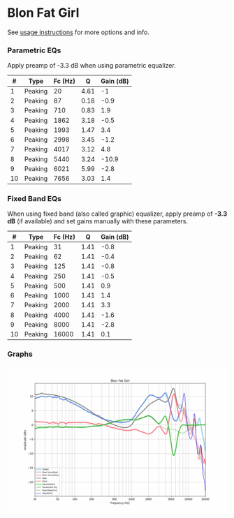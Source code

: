 # Blon Fat Girl
See [usage instructions](https://github.com/jaakkopasanen/AutoEq#usage) for more options and info.

### Parametric EQs
Apply preamp of -3.3 dB when using parametric equalizer.

|   # | Type    |   Fc (Hz) |    Q |   Gain (dB) |
|-----|---------|-----------|------|-------------|
|   1 | Peaking |        20 | 4.61 |        -1   |
|   2 | Peaking |        87 | 0.18 |        -0.9 |
|   3 | Peaking |       710 | 0.83 |         1.9 |
|   4 | Peaking |      1862 | 3.18 |        -0.5 |
|   5 | Peaking |      1993 | 1.47 |         3.4 |
|   6 | Peaking |      2998 | 3.45 |        -1.2 |
|   7 | Peaking |      4017 | 3.12 |         4.8 |
|   8 | Peaking |      5440 | 3.24 |       -10.9 |
|   9 | Peaking |      6021 | 5.99 |        -2.8 |
|  10 | Peaking |      7656 | 3.03 |         1.4 |

### Fixed Band EQs
When using fixed band (also called graphic) equalizer, apply preamp of **-3.3 dB** (if available) and set gains manually with these parameters.

|   # | Type    |   Fc (Hz) |    Q |   Gain (dB) |
|-----|---------|-----------|------|-------------|
|   1 | Peaking |        31 | 1.41 |        -0.8 |
|   2 | Peaking |        62 | 1.41 |        -0.4 |
|   3 | Peaking |       125 | 1.41 |        -0.8 |
|   4 | Peaking |       250 | 1.41 |        -0.5 |
|   5 | Peaking |       500 | 1.41 |         0.9 |
|   6 | Peaking |      1000 | 1.41 |         1.4 |
|   7 | Peaking |      2000 | 1.41 |         3.3 |
|   8 | Peaking |      4000 | 1.41 |        -1.6 |
|   9 | Peaking |      8000 | 1.41 |        -2.8 |
|  10 | Peaking |     16000 | 1.41 |         0.1 |

### Graphs
![](./Blon%20Fat%20Girl.png)
